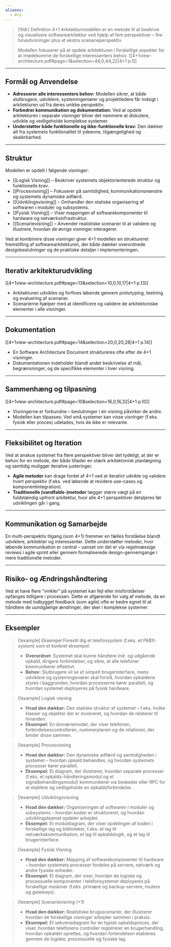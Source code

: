 ```yaml
---
aliases:
  - 4+1
---
```

> [!tldr] Definition
> 4+1 Arkitekturmodellen er en metode til at beskrive og visualisere softwarearkitektur ved hjælp af fem perspektiver – fire hovedvisninger plus et ekstra scenarieperspektiv. 
>
> Modellen fokuserer på at opdele arkitekturen i forskellige aspekter for at imødekomme de forskellige interessenters behov.
> [[4+1view-architecture.pdf#page=1&selection=44,0,44,22|4+1 p.1]]

---

## Formål og Anvendelse
- **Adresserer alle interessenters behov:** Modellen sikrer, at både slutbrugere, udviklere, systemingeniører og projektledere får indsigt i arkitekturen ud fra deres unikke perspektiv.
- **Forbedrer kommunikation og dokumentation:** Ved at opdele arkitekturen i separate visninger bliver det nemmere at diskutere, udvikle og vedligeholde komplekse systemer.
- **Understøtter både funktionelle og ikke-funktionelle krav:** Den dækker alt fra systemets funktionalitet til ydeevne, tilgængelighed og skalérbarhed.

---

## Struktur
Modellen er opdelt i følgende visninger:
- [[Logisk Visning]] – Beskriver systemets objektorienterede struktur og funktionelle krav.
- [[Procesvisning]] – Fokuserer på samtidighed, kommunikationsmønstre og systemets dynamiske adfærd.
- [[Udviklingsvisning]] – Omhandler den statiske organisering af softwaren i moduler og subsystems.
- [[Fysisk Visning]] – Viser mappingen af softwarekomponenter til hardware og netværksinfrastruktur.
- [[Scenarievisning]] – Anvender realistiske scenarier til at validere og illustrere, hvordan de øvrige visninger interagerer.

Ved at kombinere disse visninger giver 4+1 modellen en struktureret fremstilling af softwarearkitekturen, der både dækker overordnede designbeslutninger og de praktiske detaljer i implementeringen.

---

## Iterativ arkitekturudvikling
[[4+1view-architecture.pdf#page=13&selection=10,0,10,17|4+1 p.13]]
- Arkitekturen udvikles og forfines løbende gennem prototyping, testning og evaluering af scenarier. 
- Scenarierne hjælper med at identificere og validere de arkitektoniske elementer i alle visninger. 

---

## Dokumentation 
[[4+1view-architecture.pdf#page=14&selection=20,0,20,28|4+1 p.14]]
- En Software Architecture Document struktureres ofte efter de 4+1 visninger. 
- Dokumentationen indeholder blandt andet beskrivelse af mål, begrænsninger, og de specifikke elementer i hver visning. 

---

## Sammenhæng og tilpasning 
[[4+1view-architecture.pdf#page=10&selection=16,0,16,32|4+1 p.10]]
- Visningerne er forbundne – beslutninger i én visning påvirker de andre. 
- Modellen kan tilpasses: Ved små systemer kan visse visninger (f.eks. fysisk eller proces) udelades, hvis de ikke er relevante.

---

## Fleksibilitet og Iteration
Ved at anskue systemet fra flere perspektiver bliver det tydeligt, at der er behov for en metode, der både tillader en stærk arkitektonisk planlægning og samtidig muliggør iterative justeringer.

- **Agile metoder** kan drage fordel af 4+1 ved at iterativt udvikle og validere hvert perspektiv (f.eks. ved løbende at revidere use-cases og komponentintegration).
- **Traditionelle (vandfalds-)metoder** lægger større vægt på en fuldstændig upfront arkitektur, hvor alle 4+1 perspektiver detaljeres før udviklingen går i gang.

---

## Kommunikation og Samarbejde
En multi-perspektiv tilgang (som 4+1) fremmer en fælles forståelse blandt udviklere, arkitekter og interessenter. Dette understøtter metoder, hvor løbende kommunikation er central – uanset om det er via regelmæssige reviews i agile sprint eller gennem formaliserede design-gennemgange i mere traditionelle metoder.

---

## Risiko- og Ændringshåndtering
Ved at have flere “vinkler” på systemet kan fejl eller misforståelser opfanges tidligere i processen. Dette er afgørende for valg af metode, da en metode med indbygget feedback (som agile) ofte er bedre egnet til at håndtere de uundgåelige ændringer, der sker i komplekse systemer.

---

## Eksempler
> [!example] Eksempel
>Forestil dig et telefonsystem (f.eks. et PABX-system) som et konkret eksempel: 
>- **Overordnet:** Systemet skal kunne håndtere ind- og udgående opkald, dirigere forbindelser, og sikre, at alle telefoner kommunikerer effektivt. 
>- **Behov:** Slutbrugere vil se et simpelt brugerinterface, mens udviklere og systemingeniører skal forstå, hvordan opkaldene styres i baggrunden, hvordan processerne kører parallelt, og hvordan systemet deployeres på fysisk hardware.

>[!example] Logisk visning
  >- **Hvad den dækker:** Den statiske struktur af systemet – f.eks. hvilke klasser og objekter der er involveret, og hvordan de relaterer til hinanden. 
  >- **Eksempel:** En domænemodel, der viser telefonen, forbindelsescontrolleren, nummerplanen og de relationer, der binder disse sammen.

>[!example] Procesvisning
>- **Hvad den dækker:** Den dynamiske adfærd og samtidigheden i systemet – hvordan opkald behandles, og hvordan systemets processer kører parallelt. 
>- **Eksempel:** Et diagram, der illustrerer, hvordan separate processer (f.eks. et opkalds-håndteringsmodul og et signalbehandlingsmodul) kommunikerer via beskeder eller RPC for at etablere og vedligeholde en opkaldsforbindelse.

> [!example] Udviklingsvisning
>- **Hvad den dækker:** Organiseringen af softwaren i moduler og subsystems – hvordan koden er struktureret, og hvordan udviklingsteamet opdeler arbejdet. 
>- **Eksempel:** Et moduldiagram, der viser opdelingen af koden i forskellige lag og biblioteker, f.eks. et lag til netværkskommunikation, et lag til opkaldslogik, og et lag til brugerinterface.

> [!example] Fysisk Visning
>- **Hvad den dækker:** Mapping af softwarekomponenter til hardware – hvordan systemets processer fordeles på servere, netværk og andre fysiske enheder. 
>- **Eksempel:** Et diagram, der viser, hvordan de logiske og processuelle komponenter i telefonsystemet deployeres på forskellige maskiner (f.eks. primære og backup-servere, routere og gateways).

> [!example] Scenarievisning (+1)
>- **Hvad den dækker:** Realistiske brugsscenarier, der illustrerer hvordan de forskellige visninger arbejder sammen i praksis. 
>- **Eksempel:** Et sekvensdiagram for en typisk opkaldsproces, der viser, hvordan telefonens controller registrerer en brugerhandling, hvordan opkaldet oprettes, og hvordan forbindelsen etableres gennem de logiske, processuelle og fysiske lag.
